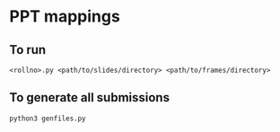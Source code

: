 # PPT mappings

## To run

```shell
<rollno>.py <path/to/slides/directory> <path/to/frames/directory>
```

## To generate all submissions

```shell
python3 genfiles.py
```
